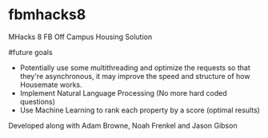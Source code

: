 # fbmhacks8
MHacks 8 FB Off Campus Housing Solution

#future goals
- Potentially use some multithreading and optimize the requests so that they're asynchronous, it may improve the speed and structure of how Housemate works.
- Implement Natural Language Processing (No more hard coded questions)
- Use Machine Learning to rank each property by a score (optimal results)


Developed along with Adam Browne, Noah Frenkel and Jason Gibson

